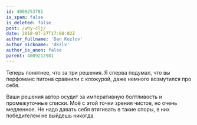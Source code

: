 ```yaml
---
id: 4009253781
is_spam: false
is_deleted: false
post: /why-clj/
date: 2018-07-27T17:08:02Z
author_fullname: 'Dan Kozlov'
author_nickname: 'dkzlv'
author_is_anon: false
parent: 4009212981
---
```


<p>Теперь понятнее, что за три решения. Я сперва подумал, что вы перфоманс питона сравнили с кложурой, даже немного возмутился про себя.</p><p>Ваши решения автор осудит за императивную болтливость и промежуточные списки. Моё с этой точки зрения чистое, но очень медленное. Не надо давать себя втягивать в такие споры, в них победителем не выйдешь никогда.</p>
